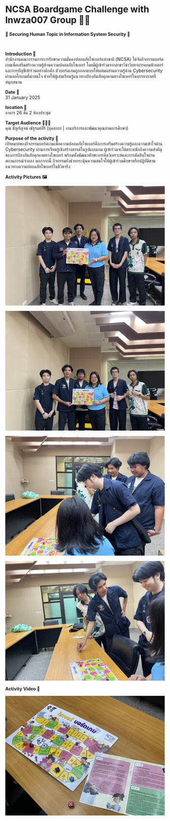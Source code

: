 # NCSA Boardgame Challenge with lnwza007 Group 🥷💥

**🤖 Securing Human Topic in Information System Security 🎲**


<br>

**Introduction 📝**  
สำนักงานคณะกรรมการการรักษาความมั่นคงปลอดภัยไซเบอร์แห่งชาติ (NCSA) ได้จัดกิจกรรมบอร์ดเกมเพื่อเสริมสร้างความรู้ด้านความปลอดภัยไซเบอร์ โดยมีผู้เข้าร่วมจากสาขาวิชาวิทยาการคอมพิวเตอร์และการบัญชีเข้าร่วมอย่างคึกคัก ตัวบอร์ดเกมถูกออกแบบให้ผสมผสานความรู้ด้าน Cybersecurity ผ่านกลไกเกมที่น่าสนใจ ช่วยให้ผู้เล่นเรียนรู้แนวทางป้องกันภัยคุกคามทางไซเบอร์ในบรรยากาศที่สนุกสนาน

**Date 📆**  
31 January 2025


**location 📍**  
อาคาร 26 ชั้น 2 ห้องประชุม


**Target Audience 👩🏻‍💼**  
คุณ ธัญกัญจน์ ณัฐรมย์สิริ (บุคลากร | งานบริการและพัฒนาคุณภาพการศึกษา)


**Purpose of the activity 🎯**  
เป้าหมายของกิจกรรมบอร์ดเกมเพื่อความปลอดภัยไซเบอร์คือการเสริมสร้างความรู้และความเข้าใจด้าน Cybersecurity ผ่านการเรียนรู้เชิงสร้างสรรค์ในรูปแบบเกม ผู้เข้าร่วมจะได้ตระหนักถึงความสำคัญของการป้องกันภัยคุกคามทางไซเบอร์ พร้อมทั้งพัฒนาทักษะการคิดวิเคราะห์และการตัดสินใจผ่านสถานการณ์จำลอง นอกจากนี้ กิจกรรมยังช่วยกระตุ้นความสนใจให้ผู้เข้าร่วมศึกษาหรือปฏิบัติตามแนวทางความปลอดภัยไซเบอร์ในชีวิตจริง


**Activity Pictures 🖼️**  


![Group_Boardgame1](img/Group_Boardgame1.jpg)

![Group_Boardgame2](img/Group_Boardgame2.jpg)

![GamePlay_Boardgame1](img/GamePlay_Boardgame1.jpg)

![GamePlay_Boardgame2](img/GamePlay_Boardgame2.jpg)

**Activity Video 🎥**  


[![GamePlay_video](img/NCSA_Boardgame.jpg)](https://youtu.be/EG8Q1cCaP7M?feature=shared)